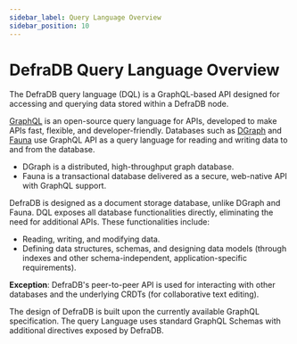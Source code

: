 ```yaml
---
sidebar_label: Query Language Overview
sidebar_position: 10
---
```


# DefraDB Query Language Overview

The DefraDB query language (DQL) is a GraphQL-based API designed for accessing and querying data stored within a DefraDB node.

[GraphQL](https://graphql.org) is an open-source query language for APIs, developed to make APIs fast, flexible, and developer-friendly. Databases such as [DGraph](https://dgraph.io/) and [Fauna](https://fauna.com) use GraphQL API as a query language for reading and writing data to and from the database. 
- DGraph is a distributed, high-throughput graph database. 
- Fauna is a transactional database delivered as a secure, web-native API with GraphQL support.

DefraDB is designed as a document storage database, unlike DGraph and Fauna. DQL exposes all database functionalities directly, eliminating the need for additional APIs. These functionalities include:
- Reading, writing, and modifying data.
- Defining data structures, schemas, and designing data models (through indexes and other schema-independent, application-specific requirements).

**Exception**: DefraDB's peer-to-peer API is used for interacting with other databases and the underlying CRDTs (for collaborative text editing).

The design of DefraDB is built upon the currently available GraphQL specification. The query Language uses standard GraphQL Schemas with additional directives exposed by DefraDB.
